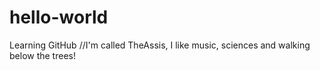 # hello-world
Learning GitHub
//I'm called TheAssis, I like music, sciences and walking below the trees!
